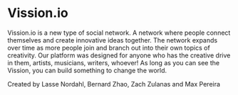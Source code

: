 # Vission.io

Vission.io is a new type of social network. A network where people connect themselves and create innovative ideas together. The network expands over time as more people join and branch out into their own topics of creativity. Our platform was designed for anyone who has the creative drive in them, artists, musicians, writers, whoever! As long as you can see the Vission, you can build something to change the world.

Created by Lasse Nordahl, Bernard Zhao, Zach Zulanas and Max Pereira